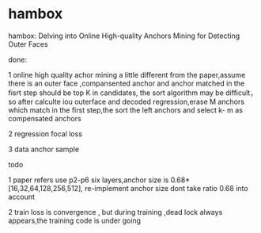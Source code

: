 # hambox
hambox: Delving into Online High-quality Anchors Mining for Detecting Outer Faces


done:

1 online high quality achor mining 
  a little different from the paper,assume there is an outer face ,compansented anchor and anchor matched in the fisrt step should be top K in candidates,
  the sort algorithm may be difficult，so after calculte iou outerface and decoded regression,erase M anchors which match in the first step,the sort the left 
  anchors and select k- m as compensated anchors
  
  
2 regression focal loss


3 data anchor sample

todo

1 paper refers use p2-p6 six layers,anchor size is 0.68*[16,32,64,128,256,512], re-implement anchor size dont take ratio 0.68 into account

2 train loss is convergence , but during training ,dead lock always appears,the training code is under going
